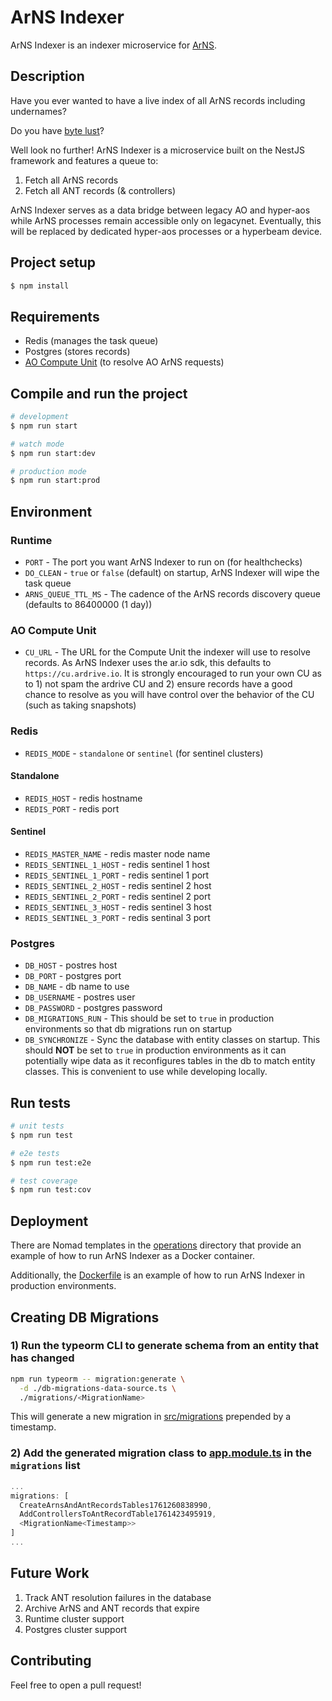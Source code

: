 # ArNS Indexer
ArNS Indexer is an indexer microservice for [ArNS](https://github.com/ar-io).

## Description

Have you ever wanted to have a live index of all ArNS records including undernames?

Do you have [byte lust](https://x.com/vilenarios/status/1979643531141505316)?

Well look no further!  ArNS Indexer is a microservice built on the NestJS framework and features a queue to:

1) Fetch all ArNS records
2) Fetch all ANT records (& controllers)

ArNS Indexer serves as a data bridge between legacy AO and hyper-aos while ArNS processes remain accessible only on legacynet.  Eventually, this will be replaced by dedicated hyper-aos processes or a hyperbeam device.

## Project setup

```bash
$ npm install
```

## Requirements
- Redis (manages the task queue)
- Postgres (stores records)
- [AO Compute Unit](https://github.com/permaweb/ao) (to resolve AO ArNS requests)

## Compile and run the project

```bash
# development
$ npm run start

# watch mode
$ npm run start:dev

# production mode
$ npm run start:prod
```

## Environment
### Runtime
- `PORT` - The port you want ArNS Indexer to run on (for healthchecks)
- `DO_CLEAN` - `true` or `false` (default)
  on startup, ArNS Indexer will wipe the task queue
- `ARNS_QUEUE_TTL_MS` - The cadence of the ArNS records discovery queue (defaults to 86400000 (1 day))

### AO Compute Unit
- `CU_URL` - The URL for the Compute Unit the indexer will use to resolve records.  As ArNS Indexer uses the ar.io sdk, this defaults to `https://cu.ardrive.io`.  It is strongly encouraged to run your own CU as to 1) not spam the ardrive CU and 2) ensure records have a good chance to resolve as you will have control over the behavior of the CU (such as taking snapshots)

### Redis
- `REDIS_MODE` - `standalone` or `sentinel` (for sentinel clusters)

#### Standalone
- `REDIS_HOST` - redis hostname
- `REDIS_PORT` - redis port

#### Sentinel
- `REDIS_MASTER_NAME` - redis master node name
- `REDIS_SENTINEL_1_HOST` - redis sentinel 1 host
- `REDIS_SENTINEL_1_PORT` - redis sentinel 1 port
- `REDIS_SENTINEL_2_HOST` - redis sentinel 2 host
- `REDIS_SENTINEL_2_PORT` - redis sentinel 2 port
- `REDIS_SENTINEL_3_HOST` - redis sentinel 3 host
- `REDIS_SENTINEL_3_PORT` - redis sentinal 3 port

### Postgres
- `DB_HOST` - postres host
- `DB_PORT` - postgres port
- `DB_NAME` - db name to use
- `DB_USERNAME` - postres user
- `DB_PASSWORD` - postgres password
- `DB_MIGRATIONS_RUN` - This should be set to `true` in production environments
so that db migrations run on startup
- `DB_SYNCHRONIZE` - Sync the database with entity classes on startup. This should **NOT** be set to `true` in production environments as it can potentially wipe data as it reconfigures tables in the db to match entity classes.  This is convenient to use while developing locally.

## Run tests

```bash
# unit tests
$ npm run test

# e2e tests
$ npm run test:e2e

# test coverage
$ npm run test:cov
```

## Deployment

There are Nomad templates in the [operations](./operations) directory that provide an example of how to run ArNS Indexer as a Docker container.

Additionally, the [Dockerfile](./Dockerfile) is an example of how to run ArNS Indexer in production environments.

## Creating DB Migrations

### 1) Run the typeorm CLI to generate schema from an entity that has changed
```bash
npm run typeorm -- migration:generate \
  -d ./db-migrations-data-source.ts \
  ./migrations/<MigrationName>
```
This will generate a new migration in [src/migrations](./src/migrations) prepended by a timestamp.

### 2) Add the generated migration class to [app.module.ts](./src/app.module.ts) in the `migrations` list

```typescript
...
migrations: [
  CreateArnsAndAntRecordsTables1761260838990,
  AddControllersToAntRecordTable1761423495919,
  <MigrationName<Timestamp>>
]
...
```

## Future Work
1) Track ANT resolution failures in the database
2) Archive ArNS and ANT records that expire
3) Runtime cluster support
4) Postgres cluster support

## Contributing
Feel free to open a pull request!
